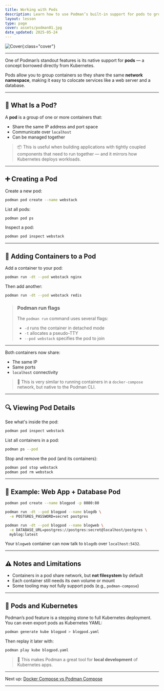 ```yaml
---
title: Working with Pods
description: Learn how to use Podman’s built-in support for pods to group and manage multiple containers with shared networking — just like Kubernetes.
layout: lesson
type: page
cover: assets/podman01.jpg
date_updated: 2025-05-24
---
```


![Cover]({{page.cover}}){:class="cover"}

---

One of Podman’s standout features is its native support for **pods** — a concept borrowed directly from Kubernetes.

Pods allow you to group containers so they share the same **network namespace**, making it easy to colocate services like a web server and a database.

---

## 🧠 What Is a Pod?

A **pod** is a group of one or more containers that:

- Share the same IP address and port space
- Communicate over `localhost`
- Can be managed together

> 📦 This is useful when building applications with tightly coupled components that need to run together — and it mirrors how Kubernetes deploys workloads.

---

## ➕ Creating a Pod

Create a new pod:

```bash
podman pod create --name webstack
```

List all pods:

```bash
podman pod ps
```

Inspect a pod:

```bash
podman pod inspect webstack
```

---

## 🧱 Adding Containers to a Pod

Add a container to your pod:

```bash
podman run -dt --pod webstack nginx
```

Then add another:

```bash
podman run -dt --pod webstack redis
```

> ### Podman run flags
>
> The `podman run` command uses several flags:
> - `-d` runs the container in detached mode
> - `-t` allocates a pseudo-TTY
> - `--pod webstack` specifies the pod to join

---

Both containers now share:

- The same IP
- Same ports
- `localhost` connectivity

> 🔧 This is very similar to running containers in a `docker-compose` network, but native to the Podman CLI.

---

## 🔍 Viewing Pod Details

See what's inside the pod:

```bash
podman pod inspect webstack
```

List all containers in a pod:

```bash
podman ps --pod
```

Stop and remove the pod (and its containers):

```bash
podman pod stop webstack
podman pod rm webstack
```

---

## 🧪 Example: Web App + Database Pod

```bash
podman pod create --name blogpod -p 8080:80

podman run -dt --pod blogpod --name blogdb \
  -e POSTGRES_PASSWORD=secret postgres

podman run -dt --pod blogpod --name blogweb \
  -e DATABASE_URL=postgres://postgres:secret@localhost/postgres \
  myblog:latest
```

Your `blogweb` container can now talk to `blogdb` over `localhost:5432`.

---

## ⚠️ Notes and Limitations

- Containers in a pod share network, but **not filesystem** by default
- Each container still needs its own volume or mount
- Some tooling may not fully support pods (e.g., `podman-compose`)

---

## 🧩 Pods and Kubernetes

Podman’s pod feature is a stepping stone to full Kubernetes deployment. You can even export pods as Kubernetes YAML:

```bash
podman generate kube blogpod > blogpod.yaml
```

Then replay it later with:

```bash
podman play kube blogpod.yaml
```

> 🔄 This makes Podman a great tool for **local development** of Kubernetes apps.

---

Next up: [Docker Compose vs Podman Compose](08_docker_compose_vs_podman_compose)

---
